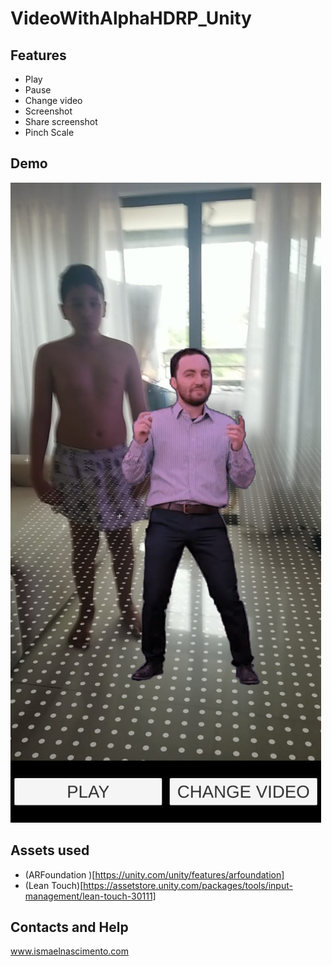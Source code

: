 
# VideoWithAlphaHDRP_Unity

## Features

- Play
- Pause
- Change video
- Screenshot
- Share screenshot
- Pinch Scale

## Demo
![Preview](https://raw.githubusercontent.com/ismaelash/VideoWithAlphaHDRP_Unity/main/VideoWithAlphaHDRP_Preview.jpeg "Preview")

## Assets used

- (ARFoundation )[https://unity.com/unity/features/arfoundation]
- (Lean Touch)[https://assetstore.unity.com/packages/tools/input-management/lean-touch-30111]

## Contacts and Help

www.ismaelnascimento.com

